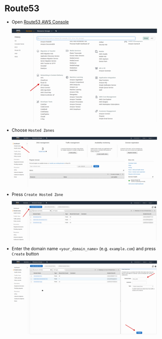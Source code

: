 # Route53

- Open [Route53 AWS Console](https://console.aws.amazon.com/route53/home?region=eu-central-1#hosted-zones)
    <p align="center">
      <img src="../assets/detailed_instructions/aws_route53/choose_route53.png" width=800>
    </p>

- Choose `Hosted Zones`
    <p align="center">
      <img src="../assets/detailed_instructions/aws_route53/choose_hosted_zones.png" width=800>
    </p>

- Press `Create Hosted Zone`
    <p align="center">
      <img src="../assets/detailed_instructions/aws_route53/create_hosted_zone.png" width=800>
    </p>

- Enter the domain name `<your_domain_name>` (e.g. `example.com`) and press `Create` button
    <p align="center">
      <img src="../assets/detailed_instructions/aws_route53/enter_domain_name.png" width=800>
    </p>